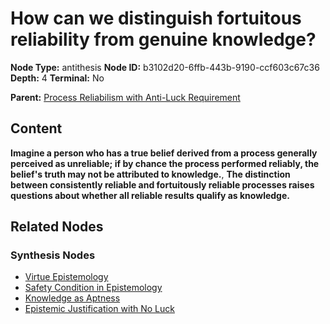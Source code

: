 # How can we distinguish fortuitous reliability from genuine knowledge?

**Node Type:** antithesis
**Node ID:** b3102d20-6ffb-443b-9190-ccf603c67c36
**Depth:** 4
**Terminal:** No

**Parent:** [Process Reliabilism with Anti-Luck Requirement](process-reliabilism-with-anti-luck-requirement-synthesis-f7e5e1a5-f2fe-470d-a917-0e260b5369f6.md)

## Content

**Imagine a person who has a true belief derived from a process generally perceived as unreliable; if by chance the process performed reliably, the belief's truth may not be attributed to knowledge.**, **The distinction between consistently reliable and fortuitously reliable processes raises questions about whether all reliable results qualify as knowledge.**

## Related Nodes

### Synthesis Nodes

- [Virtue Epistemology](virtue-epistemology-synthesis-7aafe56c-02f8-4526-a2c1-50639c3714e1.md)
- [Safety Condition in Epistemology](safety-condition-in-epistemology-synthesis-4f642b8a-740e-451f-8472-7613fab7a339.md)
- [Knowledge as Aptness](knowledge-as-aptness-synthesis-61fe5b44-dfd3-411f-8595-5258b9684560.md)
- [Epistemic Justification with No Luck](epistemic-justification-with-no-luck-synthesis-22830335-4803-4a96-bc13-6448d7afa414.md)
